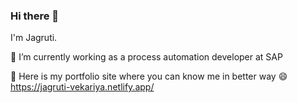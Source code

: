 ### Hi there 👋

<!--
**jagruti261/jagruti261** is a ✨ _special_ ✨ repository because its `README.md` (this file) appears on your GitHub profile.

Here are some ideas to get you started:

- 🔭 I’m currently working on ...
- 🌱 I’m currently learning ...
- 👯 I’m looking to collaborate on ...
- 🤔 I’m looking for help with ...
- 💬 Ask me about ...
- 📫 How to reach me: ...
- 😄 Pronouns: ...
- ⚡ Fun fact: ...
-->
I'm Jagruti.

🔭 I’m currently working as a process automation developer at SAP

💬 Here is my portfolio site where you can know me in better way 😄
   https://jagruti-vekariya.netlify.app/
